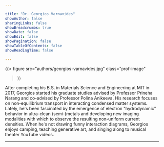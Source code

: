 ```yaml
---

title: "Dr. Georgios Varnavides"
showAuthor: false
sharingLinks: false
showBreadcrumbs: true
showDate: false
showEdit: false
showPagination: false
showTableOfContents: false
showReadingTime: false

---
```


{{< figure
src="authors/georgios-varnavides.jpg"
class="prof-image"
>}}

After completing his B.S. in Materials Science and Engineering at MIT in 2017, Georgios started his graduate studies advised by Professor Prineha Narang and  co-advised by Professor Polina Anikeeva. His research focuses on non-equilibrium transport in interacting condensed matter systems. Lately, he's been fascinated by the emergence of electron "hydrodynamic" behavior in ultra-clean (semi-)metals and developing new imaging modalities with which to observe the resulting non-uniform current densities. When he's not drawing funny interaction diagrams, Georgios enjoys camping, teaching generative art, and singing along to musical theater YouTube videos.

---
